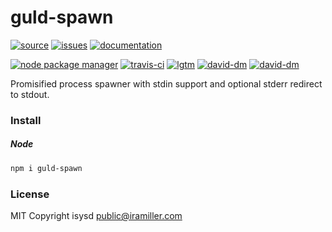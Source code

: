 # guld-spawn

[![source](https://img.shields.io/badge/source-bitbucket-blue.svg)](https://bitbucket.org/guld/tech-js-node_modules-guld-spawn) [![issues](https://img.shields.io/badge/issues-bitbucket-yellow.svg)](https://bitbucket.org/guld/tech-js-node_modules-guld-spawn/issues) [![documentation](https://img.shields.io/badge/docs-guld.tech-green.svg)](https://guld.tech/lib/guld-spawn.html)

[![node package manager](https://img.shields.io/npm/v/guld-spawn.svg)](https://www.npmjs.com/package/guld-spawn) [![travis-ci](https://travis-ci.org/guldcoin/tech-js-node_modules-guld-spawn.svg)](https://travis-ci.org/guldcoin/tech-js-node_modules-guld-spawn?branch=guld) [![lgtm](https://img.shields.io/lgtm/grade/javascript/b/guld/tech-js-node_modules-guld-spawn.svg?logo=lgtm&logoWidth=18)](https://lgtm.com/projects/b/guld/tech-js-node_modules-guld-spawn/context:javascript) [![david-dm](https://david-dm.org/guldcoin/tech-js-node_modules-guld-spawn/status.svg)](https://david-dm.org/guldcoin/tech-js-node_modules-guld-spawn) [![david-dm](https://david-dm.org/guldcoin/tech-js-node_modules-guld-spawn/dev-status.svg)](https://david-dm.org/guldcoin/tech-js-node_modules-guld-spawn?type=dev)

Promisified process spawner with stdin support and optional stderr redirect to stdout.

### Install

##### Node

```sh
npm i guld-spawn
```


### License

MIT Copyright isysd <public@iramiller.com>

